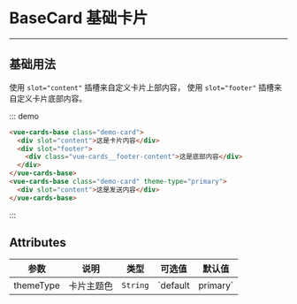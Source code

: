 # BaseCard 基础卡片

<!-- {.md} -->

---

<!-- {.md} -->

## 基础用法

<!-- {.md} -->

使用<!-- {.md} --> `slot="content"` 插槽来自定义卡片上部内容<!-- {.md} -->，
使用<!-- {.md} --> `slot="footer"` 插槽来自定义卡片底部内容<!-- {.md} -->。

<base-demo></base-demo>

::: demo

```html
<vue-cards-base class="demo-card">
  <div slot="content">这是卡片内容</div>
  <div slot="footer">
    <div class="vue-cards__footer-content">这是底部内容</div>
  </div>
</vue-cards-base>
<vue-cards-base class="demo-card" theme-type="primary">
  <div slot="content">这是发送内容</div>
</vue-cards-base>
```

:::

## Attributes

<!-- {.md} -->

| 参数          | 说明             | 类型     | 可选值                             | 默认值    |
| ------------- | ---------------- | -------- | ---------------------------------- | --------- |
| themeType     | 卡片主题色       | `String` | `default | primary`                | `default` |
